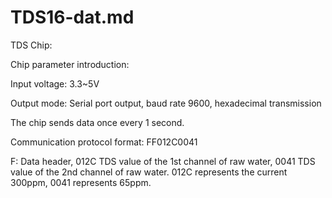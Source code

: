 # TDS16-dat.md

TDS Chip:

Chip parameter introduction:

Input voltage: 3.3~5V

Output mode: Serial port output, baud rate 9600, hexadecimal transmission

The chip sends data once every 1 second.

Communication protocol format: FF012C0041

F: Data header, 012C TDS value of the 1st channel of raw water, 0041 TDS value of the 2nd channel of raw water. 012C represents the current 300ppm, 0041 represents 65ppm.
